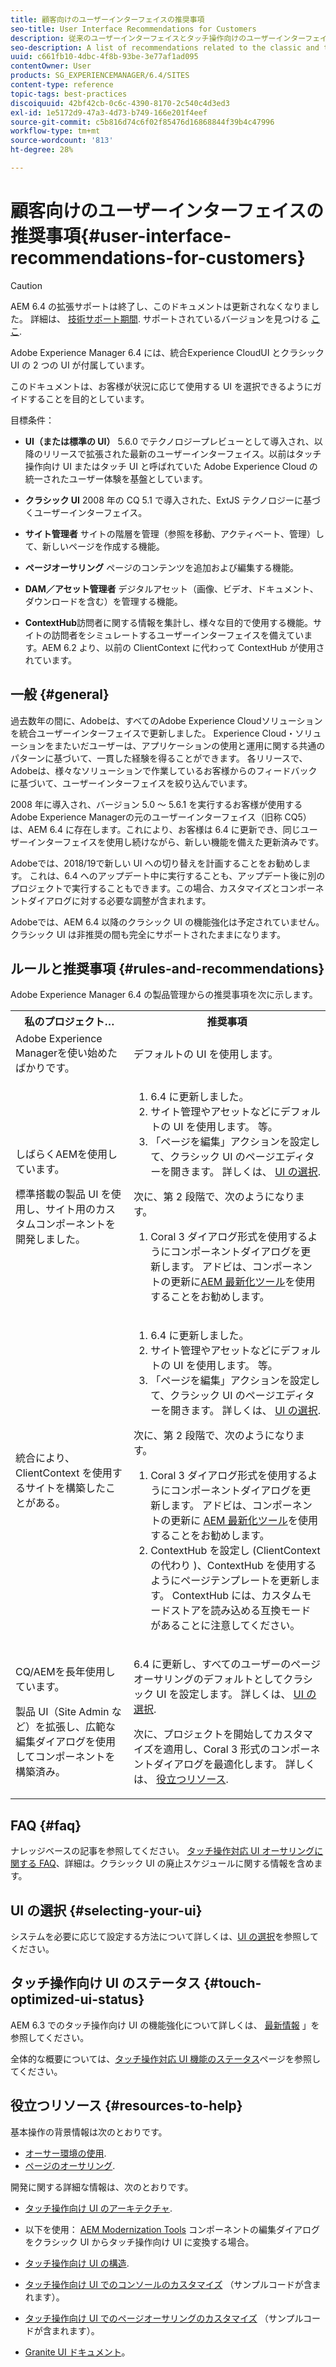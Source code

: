 ```yaml
---
title: 顧客向けのユーザーインターフェイスの推奨事項
seo-title: User Interface Recommendations for Customers
description: 従来のユーザーインターフェイスとタッチ操作向けのユーザーインターフェイスに関連する推奨事項のリストです。
seo-description: A list of recommendations related to the classic and touch-optimized user interfaces.
uuid: c661fb10-4dbc-4f8b-93be-3e77af1ad095
contentOwner: User
products: SG_EXPERIENCEMANAGER/6.4/SITES
content-type: reference
topic-tags: best-practices
discoiquuid: 42bf42cb-0c6c-4390-8170-2c540c4d3ed3
exl-id: 1e5172d9-47a3-4d73-b749-166e201f4eef
source-git-commit: c5b816d74c6f02f85476d16868844f39b4c47996
workflow-type: tm+mt
source-wordcount: '813'
ht-degree: 28%

---
```


# 顧客向けのユーザーインターフェイスの推奨事項{#user-interface-recommendations-for-customers}

>[!CAUTION]
>
>AEM 6.4 の拡張サポートは終了し、このドキュメントは更新されなくなりました。 詳細は、 [技術サポート期間](https://helpx.adobe.com/jp/support/programs/eol-matrix.html). サポートされているバージョンを見つける [ここ](https://experienceleague.adobe.com/docs/?lang=ja).

Adobe Experience Manager 6.4 には、統合Experience CloudUI とクラシック UI の 2 つの UI が付属しています。

このドキュメントは、お客様が状況に応じて使用する UI を選択できるようにガイドすることを目的としています。

目標条件：

* **UI（または標準の UI）** 5.6.0 でテクノロジープレビューとして導入され、以降のリリースで拡張された最新のユーザーインターフェイス。以前はタッチ操作向け UI またはタッチ UI と呼ばれていた Adobe Experience Cloud の統一されたユーザー体験を基盤としています。

* **クラシック UI**
2008 年の CQ 5.1 で導入された、ExtJS テクノロジーに基づくユーザーインターフェイス。

* **サイト管理者**
サイトの階層を管理（参照を移動、アクティベート、管理）して、新しいページを作成する機能。

* **ページオーサリング**
ページのコンテンツを追加および編集する機能。

* **DAM／アセット管理者**
デジタルアセット（画像、ビデオ、ドキュメント、ダウンロードを含む）を管理する機能。

* **ContextHub**&#x200B;訪問者に関する情報を集計し、様々な目的で使用する機能。サイトの訪問者をシミュレートするユーザーインターフェイスを備えています。AEM 6.2 より、以前の ClientContext に代わって ContextHub が使用されています。

## 一般 {#general}

過去数年の間に、Adobeは、すべてのAdobe Experience Cloudソリューションを統合ユーザーインターフェイスで更新しました。 Experience Cloud・ソリューションをまたいだユーザーは、アプリケーションの使用と運用に関する共通のパターンに基づいて、一貫した経験を得ることができます。 各リリースで、Adobeは、様々なソリューションで作業しているお客様からのフィードバックに基づいて、ユーザーインターフェイスを絞り込んでいます。

2008 年に導入され、バージョン 5.0 ～ 5.6.1 を実行するお客様が使用するAdobe Experience Managerの元のユーザーインターフェイス（旧称 CQ5）は、AEM 6.4 に存在します。これにより、お客様は 6.4 に更新でき、同じユーザーインターフェイスを使用し続けながら、新しい機能を備えた更新済みです。

Adobeでは、2018/19で新しい UI への切り替えを計画することをお勧めします。 これは、6.4 へのアップデート中に実行することも、アップデート後に別のプロジェクトで実行することもできます。この場合、カスタマイズとコンポーネントダイアログに対する必要な調整が含まれます。

Adobeでは、AEM 6.4 以降のクラシック UI の機能強化は予定されていません。クラシック UI は非推奨の間も完全にサポートされたままになります。

## ルールと推奨事項 {#rules-and-recommendations}

Adobe Experience Manager 6.4 の製品管理からの推奨事項を次に示します。

<table> 
 <tbody> 
  <tr> 
   <th>私のプロジェクト…</th> 
   <th>推奨事項</th> 
  </tr> 
  <tr> 
   <td>Adobe Experience Managerを使い始めたばかりです。</td> 
   <td>デフォルトの UI を使用します。</td> 
  </tr> 
  <tr> 
   <td><p>しばらくAEMを使用しています。</p> <p>標準搭載の製品 UI を使用し、サイト用のカスタムコンポーネントを開発しました。<br /> </p> </td> 
   <td> 
    <ol> 
     <li>6.4 に更新しました。</li> 
     <li>サイト管理やアセットなどにデフォルトの UI を使用します。 等。<br /> </li> 
     <li>「ページを編集」アクションを設定して、クラシック UI のページエディターを開きます。 詳しくは、 <a href="#selecting-your-ui">UI の選択</a>.</li> 
    </ol> <p>次に、第 2 段階で、次のようになります。</p> 
    <ol> 
     <li>Coral 3 ダイアログ形式を使用するようにコンポーネントダイアログを更新します。 アドビは、コンポーネントの更新に<a href="/help/sites-developing/modernization-tools.md">AEM 最新化ツール</a>を使用することをお勧めします。</li> 
    </ol> </td> 
  </tr> 
  <tr> 
   <td>統合により、ClientContext を使用するサイトを構築したことがある。<br /> </td> 
   <td> 
    <ol> 
     <li>6.4 に更新しました。</li> 
     <li>サイト管理やアセットなどにデフォルトの UI を使用します。 等。</li> 
     <li>「ページを編集」アクションを設定して、クラシック UI のページエディターを開きます。 詳しくは、 <a href="#selecting-your-ui">UI の選択</a>.</li> 
    </ol> <p>次に、第 2 段階で、次のようになります。</p> 
    <ol> 
     <li>Coral 3 ダイアログ形式を使用するようにコンポーネントダイアログを更新します。 アドビは、コンポーネントの更新に <a href="/help/sites-developing/modernization-tools.md">AEM 最新化ツール</a>を使用することをお勧めします。</li> 
     <li>ContextHub を設定し (ClientContextの代わり )、ContextHub を使用するようにページテンプレートを更新します。 ContextHub には、カスタムモードストアを読み込める互換モードがあることに注意してください。</li> 
    </ol> </td> 
  </tr> 
  <tr> 
   <td><p>CQ/AEMを長年使用しています。</p> <p>製品 UI（Site Admin など）を拡張し、広範な編集ダイアログを使用してコンポーネントを構築済み。</p> </td> 
   <td><p>6.4 に更新し、すべてのユーザーのページオーサリングのデフォルトとしてクラシック UI を設定します。 詳しくは、 <a href="#selecting-your-ui">UI の選択</a>.</p> <p>次に、プロジェクトを開始してカスタマイズを適用し、Coral 3 形式のコンポーネントダイアログを最適化します。 詳しくは、 <a href="#resources-to-help">役立つリソース</a>.<br /> </p> </td> 
  </tr> 
 </tbody> 
</table>

## FAQ {#faq}

ナレッジベースの記事を参照してください。 [タッチ操作対応 UI オーサリングに関する FAQ](https://helpx.adobe.com/jp/experience-manager/kb/index/touchui_faq.html)、詳細は。クラシック UI の廃止スケジュールに関する情報を含めます。

## UI の選択 {#selecting-your-ui}

システムを必要に応じて設定する方法について詳しくは、[UI の選択](/help/sites-authoring/select-ui.md)を参照してください。

## タッチ操作向け UI のステータス {#touch-optimized-ui-status}

AEM 6.3 でのタッチ操作向け UI の機能強化について詳しくは、 [最新情報](/help/release-notes/release-notes.md#what-s-new) 」を参照してください。

全体的な概要については、[タッチ操作対応 UI 機能のステータス](/help/release-notes/touch-ui-features-status.md)ページを参照してください。

## 役立つリソース {#resources-to-help}

基本操作の背景情報は次のとおりです。

* [オーサー環境の使用](/help/sites-authoring/home.md).
* [ページのオーサリング](/help/sites-authoring/author-environment-tools.md).

開発に関する詳細な情報は、次のとおりです。

* [タッチ操作向け UI のアーキテクチャ](/help/sites-developing/touch-ui-concepts.md).
* 以下を使用： [AEM Modernization Tools](/help/sites-developing/modernization-tools.md) コンポーネントの編集ダイアログをクラシック UI からタッチ操作向け UI に変換する場合。

* [タッチ操作向け UI の構造](/help/sites-developing/touch-ui-structure.md).

* [タッチ操作向け UI でのコンソールのカスタマイズ](/help/sites-developing/customizing-consoles-touch.md) （サンプルコードが含まれます）。

* [タッチ操作向け UI でのページオーサリングのカスタマイズ](/help/sites-developing/customizing-page-authoring-touch.md) （サンプルコードが含まれます）。

* [Granite UI ドキュメント](https://helpx.adobe.com/experience-manager/6-4/sites/developing/using/reference-materials/granite-ui/api/index.html)。
